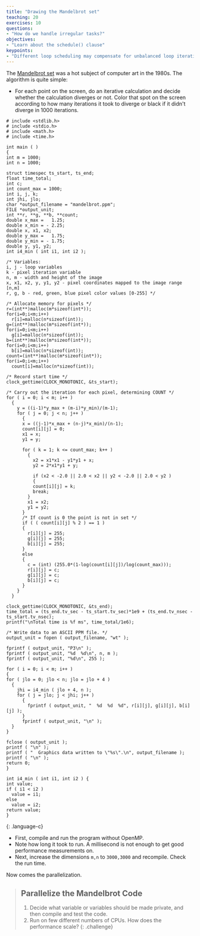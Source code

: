 ```yaml
---
title: "Drawing the Mandelbrot set"
teaching: 20
exercises: 10
questions:
- "How do we handle irregular tasks?"
objectives:
- "Learn about the schedule() clause"
keypoints:
- "Different loop scheduling may compensate for unbalanced loop iterations"
---
```


The <a href="https://en.wikipedia.org/wiki/Mandelbrot_set">Mandelbrot set</a>
was a hot subject of computer art in the 1980s.  The algorithm is quite simple:
- For each point on the screen, do an iterative calculation and decide whether the calculation diverges or not. Color that spot on the screen according to how many iterations it took to diverge or black if it didn't diverge in 1000
iterations.

~~~
# include <stdlib.h>
# include <stdio.h>
# include <math.h>
# include <time.h>

int main ( )
{
int m = 1000;
int n = 1000;

struct timespec ts_start, ts_end;
float time_total;
int c;
int count_max = 1000;
int i, j, k;
int jhi, jlo;
char *output_filename = "mandelbrot.ppm";
FILE *output_unit;
int **r, **g, **b, **count;
double x_max =   1.25;
double x_min = - 2.25;
double x, x1, x2;
double y_max =   1.75;
double y_min = - 1.75;
double y, y1, y2;
int i4_min ( int i1, int i2 );

/* Variables:
i, j - loop variables
k - pixel iteration variable
n, m - width and height of the image
x, x1, x2, y, y1, y2 - pixel coordinates mapped to the image range [n,m]
r, g, b - red, green, blue pixel color values [0-255] */

/* Allocate memory for pixels */
r=(int**)malloc(m*sizeof(int*));
for(i=0;i<m;i++)
  r[i]=malloc(n*sizeof(int));
g=(int**)malloc(m*sizeof(int*));
for(i=0;i<m;i++)
  g[i]=malloc(n*sizeof(int));
b=(int**)malloc(m*sizeof(int*));
for(i=0;i<m;i++)
  b[i]=malloc(n*sizeof(int));
count=(int**)malloc(m*sizeof(int*));
for(i=0;i<m;i++)
  count[i]=malloc(n*sizeof(int));

/* Record start time */ 
clock_gettime(CLOCK_MONOTONIC, &ts_start);

/* Carry out the iteration for each pixel, determining COUNT */
for ( i = 0; i < m; i++ )
  {
    y = ((i-1)*y_max + (m-i)*y_min)/(m-1);
    for ( j = 0; j < n; j++ )
      {
      x = ((j-1)*x_max + (n-j)*x_min)/(n-1);
      count[i][j] = 0;
      x1 = x;
      y1 = y;

      for ( k = 1; k <= count_max; k++ )
        {
          x2 = x1*x1 - y1*y1 + x;
          y2 = 2*x1*y1 + y;

          if (x2 < -2.0 || 2.0 < x2 || y2 < -2.0 || 2.0 < y2 )
          {
          count[i][j] = k;
          break;
        }
        x1 = x2;
        y1 = y2;
      }
      /* If count is 0 the point is not in set */
      if ( ( count[i][j] % 2 ) == 1 )
      {
        r[i][j] = 255;
        g[i][j] = 255;
        b[i][j] = 255;
      }
      else
      {
        c = (int) (255.0*(1-log(count[i][j])/log(count_max)));
        r[i][j] = c;
        g[i][j] = c;
        b[i][j] = c;
      }
    }
  }

clock_gettime(CLOCK_MONOTONIC, &ts_end);
time_total = (ts_end.tv_sec - ts_start.tv_sec)*1e9 + (ts_end.tv_nsec - ts_start.tv_nsec);
printf("\nTotal time is %f ms", time_total/1e6);

/* Write data to an ASCII PPM file. */
output_unit = fopen ( output_filename, "wt" );

fprintf ( output_unit, "P3\n" );
fprintf ( output_unit, "%d  %d\n", n, m );
fprintf ( output_unit, "%d\n", 255 );

for ( i = 0; i < m; i++ )
{
for ( jlo = 0; jlo < n; jlo = jlo + 4 )
  {
    jhi = i4_min ( jlo + 4, n );
    for ( j = jlo; j < jhi; j++ )
      {
        fprintf ( output_unit, "  %d  %d  %d", r[i][j], g[i][j], b[i][j] );
      }
      fprintf ( output_unit, "\n" );
  }
}

fclose ( output_unit );
printf ( "\n" );
printf ( "  Graphics data written to \"%s\".\n", output_filename );
printf ( "\n" );
return 0;
}

int i4_min ( int i1, int i2 ) {
int value;
if ( i1 < i2 )
  value = i1;
else
  value = i2;
return value;
}
~~~
{: .language-c}

- First, compile and run the program without OpenMP.
- Note how long it took to run. A millisecond is not enough to get good performance measurements on.
- Next, increase the dimensions `m,n` to `3000,3000` and recompile. Check the run time.

Now comes the parallelization.

> ## Parallelize the Mandelbrot Code
> 1. Decide what variable or variables should be made private, and then compile and test the code.
> 2. Run on few different numbers of CPUs. How does the performance scale?
{: .challenge}

 